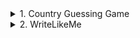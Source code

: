 <details>
<summary>1. Country Guessing Game</summary>

## How It Works:
- A random country is selected from a list of all the countries in the world using the `pycountry` library.
- The player has 7 guesses to figure out the country's name, one letter at a time.
- For each correct letter, the letter is revealed in its correct position.
- For each incorrect guess, the number of remaining guesses decreases.
- The game ends when either the player correctly guesses all the letters of the country's name, or they run out of guesses.

## Libraries Used:
- `random` – to select a random country.
- `pycountry` – to retrieve a list of country names.
- `pandas` – to create a DataFrame of the country names (optional for data handling).

## How to Play:
1. Run the program.
2. Guess one letter at a time.
3. Try to guess the entire country's name before running out of guesses.
4. You win if you guess the country's name, and lose if you make 7 incorrect guesses.

Enjoy the [game](https://github.com/Vagif-Nabiev/PythonProjects/blob/main/geoguess.py)!

</details>

<details>
<summary>2. WriteLikeMe</summary>

## How It Works:
- A web application that converts typed text into personalized handwritten text using your own drawn letters.
- Users draw each letter in a 128x128px canvas, which gets saved as a transparent PNG.
- The backend assembles these letters onto lined paper, creating natural-looking handwritten text.
- Users can manage their saved letters through a dedicated interface.

## Features:
- Draw and save your own custom letters
- Generate handwritten text using your letters
- Manage (view/delete) saved letters
- Download or copy the generated handwritten text

## Technologies Used:
- Flask – for the web application framework
- Pillow (PIL) – for image processing
- HTML/CSS/JavaScript – for the frontend interface

## How to Use:
1. Navigate to the [WriteLikeMe folder](https://github.com/Vagif-Nabiev/PythonProjects/tree/main/WriteLikeMe)
2. Install requirements: `pip install flask pillow`
3. Run the application: `python app.py`
4. Open http://127.0.0.1:5000 in your browser
5. Start drawing your letters and generating handwritten text!

</details>
